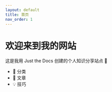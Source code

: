 ```yaml
---
layout: default
title: 首页
nav_order: 1
---
```


# 欢迎来到我的网站

这是我用 Just the Docs 创建的个人知识分享站点 🎉

- 📁 分类
- 📘 文章
- 💡 技巧

